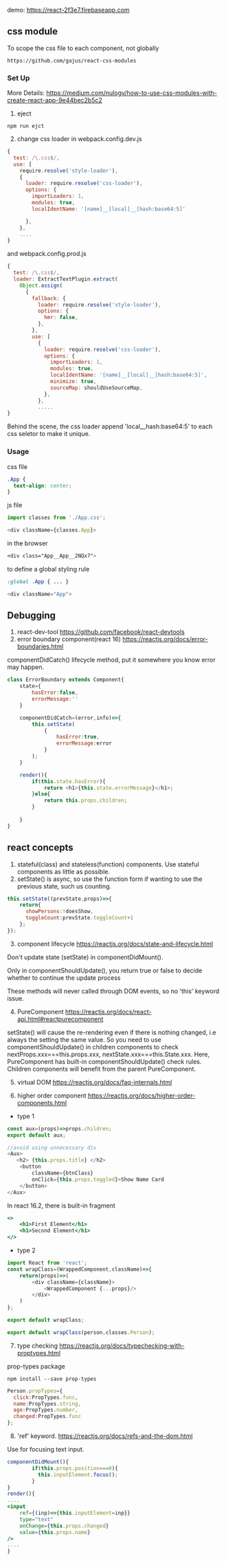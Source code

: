 demo: https://react-2f3e7.firebaseapp.com


## css module

To scope the css file to each component, not globally
```
https://github.com/gajus/react-css-modules
```
### Set Up

More Details: https://medium.com/nulogy/how-to-use-css-modules-with-create-react-app-9e44bec2b5c2

1. eject 
```
npm run ejct
```
2. change css loader in webpack.config.dev.js
```javascript
{
  test: /\.css$/,
  use: [
    require.resolve('style-loader'),
    {
      loader: require.resolve('css-loader'),
      options: {
        importLoaders: 1,
        modules: true,
        localIdentName: '[name]__[local]__[hash:base64:5]'

      },
    },
    ....
}
```
and webpack.config.prod.js
```javascript
{
  test: /\.css$/,
  loader: ExtractTextPlugin.extract(
    Object.assign(
      {
        fallback: {
          loader: require.resolve('style-loader'),
          options: {
            hmr: false,
          },
        },
        use: [
          {
            loader: require.resolve('css-loader'),
            options: {
              importLoaders: 1,
              modules: true,
              localIdentName: '[name]__[local]__[hash:base64:5]',
              minimize: true,
              sourceMap: shouldUseSourceMap,
            },
          },
          .....
}
```
Behind the scene, the css loader append 'local__hash:base64:5' to each css seletor to make it unique.

### Usage

css file
```css
.App {
  text-align: center;
}
```
js file
```javascript
import classes from './App.css';

<div className={classes.App}>
```
in the browser
```css
<div class="App__App__2NQx7">
```
to define a global styling rule
```css
:global .App { ... }
```
```javascript
<div className="App">
```
## Debugging
1. react-dev-tool https://github.com/facebook/react-devtools
2. error boundary component(react 16) https://reactjs.org/docs/error-boundaries.html

componentDidCatch() lifecycle method, put it somewhere you know error may happen.
```javascript
class ErrorBoundary extends Component{
    state={
        hasError:false,
        errorMessage:''
    }

    componentDidCatch=(error,info)=>{
        this.setState(
            {
                hasError:true,
                errorMessage:error
            }
        );
    }

    render(){
        if(this.state.hasError){
            return <h1>{this.state.errorMessage}</h1>;
        }else{
            return this.props.children;
        }
        
    }    
}
```
## react concepts
1. stateful(class) and stateless(function) components. Use stateful components as little as possible.
2. setState() is async, so use the function form if wanting to use the previous state, such us counting.
```javascript
this.setState((prevState,props)=>{
    return{
      showPersons:!doesShow,
      toggleCount:prevState.toggleCount+1
    };
});
```
3. component lifecycle https://reactjs.org/docs/state-and-lifecycle.html

Don't update state (setState) in componentDidMount().

Only in componentShouldUpdate(), you return true or false to decide whether to continue the update process

These methods will never called through DOM events, so no 'this' keyword issue.

4. PureComponent https://reactjs.org/docs/react-api.html#reactpurecomponent

setState() will cause the re-rendering even if there is nothing changed, i.e always the setting the same value. So you need to use componentShouldUpdate() in children components to check nextProps.xxx===this.props.xxx, nextState.xxx===this.State.xxx. Here, PureComponent has built-in componentShouldUpdate() check rules. Children components will benefit from the parent PureComponent.

5. virtual DOM https://reactjs.org/docs/faq-internals.html

6. higher order component https://reactjs.org/docs/higher-order-components.html

* type 1
```javascript
const aux=(props)=>props.children;
export default aux;
```
```javascript
//avoid using unnecessary div
<Aux>
   <h2> {this.props.title} </h2>
    <button
        className={btnClass}
        onClick={this.props.toggled}>Show Name Card
    </button>
</Aux>
```
In react 16.2, there is built-in fragment
```jsx
<>
    <h1>First Element</h1>
    <h1>Second Element</h1>
</>
```
* type 2
``` javascript
import React from 'react';
const wrapClass=(WrappedComponent,className)=>{
    return(props)=>(
        <div className={className}>
            <WrappedComponent {...props}/>
        </div>
    )
};

export default wrapClass;
```
```javascript
export default wrapClass(person,classes.Person);
```
7. type checking https://reactjs.org/docs/typechecking-with-proptypes.html

prop-types package
```
npm install --save prop-types
```
```javascript
Person.propTypes={
  click:PropTypes.func,
  name:PropTypes.string,
  age:PropTypes.number,
  changed:PropTypes.func
};
```
8. 'ref' keyword. https://reactjs.org/docs/refs-and-the-dom.html

Use for focusing text input.

```jsx
componentDidMount(){
        if(this.props.position===0){
          this.inputElement.focus();
        }      
}
render(){
....
<input 
    ref={(inp)=>{this.inputElement=inp}}
    type="text" 
    onChange={this.props.changed} 
    value={this.props.name}
/>   
....
}
```
